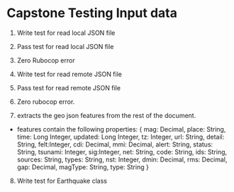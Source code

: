 # Capstone Testing Input data

1) Write test for read local JSON file

2) Pass test for read local JSON file

3) Zero Rubocop error

4) Write test for read remote JSON file

5) Pass test for read remote JSON file

6) Zero rubocop error.

7) extracts the geo json features from the rest of the document.
	
* features contain the following properties: {
				mag: Decimal,
				place: String,
				time: Long Integer,
				updated: Long Integer,
				tz: Integer,
				url: String,
				detail: String,
				felt:Integer,
				cdi: Decimal,
				mmi: Decimal,
				alert: String,
				status: String,
				tsunami: Integer,
				sig:Integer,
				net: String,
				code: String,
				ids: String,
				sources: String,
				types: String,
				nst: Integer,
				dmin: Decimal,
				rms: Decimal,
				gap: Decimal,
				magType: String,
				type: String
			}

8) Write test for Earthquake class			